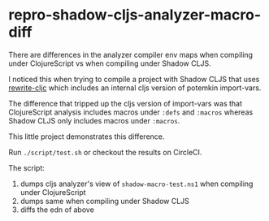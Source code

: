# repro-shadow-cljs-analyzer-macro-diff

There are differences in the analyzer compiler env maps when compiling under 
ClojureScript vs when compiling under Shadow CLJS. 

I noticed this when trying to compile a project with Shadow CLJS that uses 
[rewrite-cljc](https://github.com/lread/rewrite-cljc-playground) 
which includes an internal cljs version of potemkin import-vars.

The difference that tripped up the cljs version of import-vars was that 
ClojureScript analysis includes macros under `:defs` and `:macros` whereas Shadow
CLJS only includes macros under `:macros`.

This little project demonstrates this difference.

Run `./script/test.sh` or checkout the results on CircleCI.

The script:

1. dumps cljs analyzer's view of `shadow-macro-test.ns1` when compiling under ClojureScript
2. dumps same when compiling under Shadow CLJS
3. diffs the edn of above
